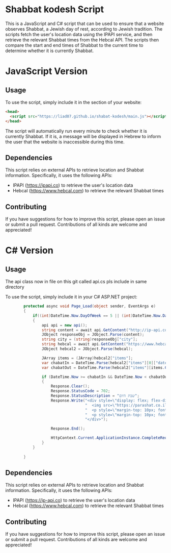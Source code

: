 # Shabbat kodesh Script

This is a JavaScript and C# script that can be used to ensure that a website observes Shabbat, a Jewish day of rest, according to Jewish tradition. The scripts fetch the user's location data using the IPAPI service, and then retrieve the relevant Shabbat times from the Hebcal API. The scripts then compare the start and end times of Shabbat to the current time to determine whether it is currently Shabbat.

# JavaScript Version
## Usage

To use the script, simply include it in the <head> section of your website:

```html
<head>
  <script src="https://liad07.github.io/shabat-kodesh/main.js"></script>
</head>
```

The script will automatically run every minute to check whether it is currently Shabbat. If it is, a message will be displayed in Hebrew to inform the user that the website is inaccessible during this time.

## Dependencies

This script relies on external APIs to retrieve location and Shabbat information. Specifically, it uses the following APIs:

- IPAPI (https://ipapi.co) to retrieve the user's location data
- Hebcal (https://www.hebcal.com) to retrieve the relevant Shabbat times
## Contributing

If you have suggestions for how to improve this script, please open an issue or submit a pull request. Contributions of all kinds are welcome and appreciated!

# C# Version
## Usage
The api class now in file on this git called api.cs pls include in same directory
  
To use the script, simply include it in your C# ASP.NET project:
```csharp
        protected async void Page_Load(object sender, EventArgs e)
        {
            if((int)DateTime.Now.DayOfWeek == 5 || (int)DateTime.Now.DayOfWeek == 6)
            {
                api api = new api();
                string content = await api.GetContent("http://ip-api.com/json/");
                JObject responseObj = JObject.Parse(content);
                string city = (string)responseObj["city"];
                string hebcal = await api.GetContent("https://www.hebcal.com/shabbat?cfg=json&city=" + city + "&b=40&M=on");
                JObject hebcal2 = JObject.Parse(hebcal);

                JArray items = (JArray)hebcal2["items"];
                var chabatIn = DateTime.Parse(hebcal2["items"][0]["date"].ToString());
                var chabatOut = DateTime.Parse(hebcal2["items"][items.Count() - 1]["date"].ToString());

                if (DateTime.Now >= chabatIn && DateTime.Now < chabatOut && (int)DateTime.Now.DayOfWeek == 5 || (int)DateTime.Now.DayOfWeek == 6)
                {
                    Response.Clear();
                    Response.StatusCode = 702;
                    Response.StatusDescription = "שבת היום";
                    Response.Write("<div style=\"display: flex; flex-direction: column; justify-content: center; align-items: center; width: 100%; height: 100vh; background-color: #f2f2f2;\">\n" +
                                   "  <img src=\"https://parashat.co.il/wp-content/uploads/2021/01/17.png\" alt=\"shabat shalom\" style=\"width: 50%; height: auto;\">\n" +
                                   "  <p style=\"margin-top: 10px; font-size: 30px; text-align: center; color: #4d4d4d;\">האתר אינו פעיל בשבת, נשמח לחזור לשרותכם במוצאי שבת</p>\n" +
                                   "  <p style=\"margin-top: 10px; font-size: 30px; text-align: center; color: #4d4d4d;\">צאת השבת: " + chabatOut + "</p>\n" +
                                   "</div>");

                    Response.End();

                    HttpContext.Current.ApplicationInstance.CompleteRequest();
                }
            }
            
        }
```
## Dependencies
This script relies on external APIs to retrieve location and Shabbat information. Specifically, it uses the following APIs:

- IPAPI (https://ip-api.co) to retrieve the user's location data
- Hebcal (https://www.hebcal.com) to retrieve the relevant Shabbat times
## Contributing
If you have suggestions for how to improve this script, please open an issue or submit a pull request. Contributions of all kinds are welcome and appreciated!
